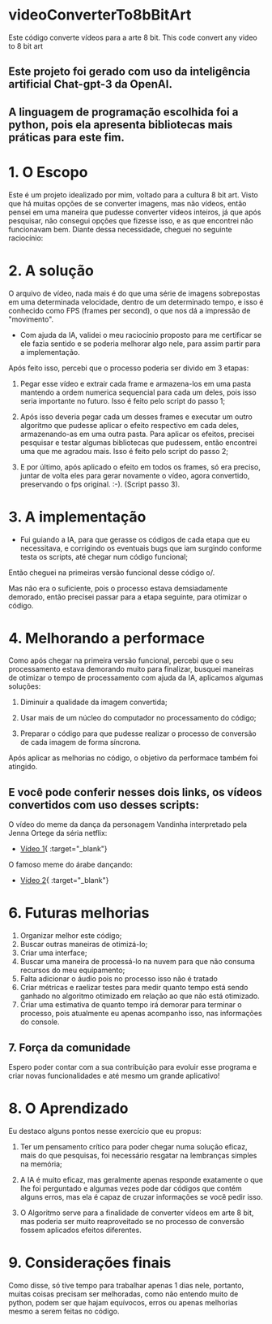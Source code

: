 # videoConverterTo8bBitArt
Este código converte vídeos para a arte 8 bit.
This code convert any video to 8 bit art 

## Este projeto foi gerado com uso da inteligência artificial Chat-gpt-3 da OpenAI.

## A linguagem de programação escolhida foi a python, pois ela apresenta bibliotecas mais práticas para este fim.

# 1. O Escopo

Este é um projeto idealizado por mim, voltado para a cultura 8 bit art. Visto que há muitas opções de se converter imagens, mas não vídeos, então pensei em uma maneira que pudesse converter vídeos inteiros, já que após pesquisar, não consegui opções que fizesse isso, e as que encontrei não funcionavam bem. Diante dessa necessidade, cheguei no seguinte raciocínio:

# 2. A solução

O arquivo de vídeo, nada mais é do que uma série de imagens sobrepostas em uma determinada velocidade, dentro de um determinado tempo, e isso é conhecido como FPS (frames per second), o que nos dá a impressão de "movimento".

- Com ajuda da IA, validei o meu raciocínio proposto para me certificar se ele fazia sentido e se poderia melhorar algo nele, para assim partir para a implementação.

Após feito isso, percebi que o processo poderia ser divido em 3 etapas:

1. Pegar esse vídeo e extrair cada frame e armazena-los em uma pasta mantendo a ordem numerica sequencial para cada um deles, pois isso seria importante no futuro. Isso é feito pelo script do passo 1;

2. Após isso deveria pegar cada um desses frames e executar um outro algoritmo que pudesse aplicar o efeito respectivo em cada deles, armazenando-as em uma outra pasta. Para aplicar os efeitos, precisei pesquisar e testar algumas bibliotecas que pudessem, então encontrei uma que me agradou mais. Isso é feito pelo script do passo 2;

3. E por último, após aplicado o efeito em todos os frames, só era preciso, juntar de volta eles para gerar novamente o vídeo, agora convertido, preservando o fps original. :-). (Script passo 3).



# 3. A implementação


- Fui guiando a IA, para que gerasse os códigos de cada etapa que eu necessitava, e corrigindo os eventuais bugs que iam surgindo conforme testa os scripts, até chegar num código funcional;

Então cheguei na primeiras versão funcional desse código o/.

Mas não era o suficiente, pois o processo estava demsiadamente demorado, então precisei passar para a etapa seguinte, para otimizar o código.

# 4. Melhorando a performace

Como após chegar na primeira versão funcional, percebi que o seu processamento estava demorando muito para finalizar, busquei maneiras de otimizar o tempo de processamento com ajuda da IA, aplicamos algumas soluções:

1. Diminuir a qualidade da imagem convertida;

2. Usar mais de um núcleo do computador no processamento do código;

3. Preparar o código para que pudesse realizar o processo de conversão de cada imagem de forma síncrona.


Após aplicar as melhorias no código, o objetivo da performace também foi atingido.


## E você pode conferir nesses dois links, os vídeos convertidos com uso desses scripts:

O vídeo do meme da dança da personagem Vandinha interpretado pela Jenna Ortege da séria netflix:

- [Vídeo 1](https://www.youtube.com/shorts/2BafQtU3gvc "Bloody Mary Dance | Jenna Ortega Meme"){ :target="_blank"}

O famoso meme do árabe dançando:

- [Vídeo 2](https://www.youtube.com/shorts/ccbopuxU5es "Arabe dançando"){ :target="_blank"}
# 6.  Futuras melhorias

1. Organizar melhor este código;
2. Buscar outras maneiras de otimizá-lo;
3. Criar uma interface;
4. Buscar uma maneira de processá-lo na nuvem para que não consuma recursos do meu equipamento;
5. Falta adicionar o áudio pois no processo isso não é tratado
6. Criar métricas e raelizar testes para medir quanto tempo está sendo ganhado no algoritmo otimizado em relação ao que não está otimizado.
7. Criar uma estimativa de quanto tempo irá demorar para terminar o processo, pois atualmente eu apenas acompanho isso, nas informações do console.

## 7. Força da comunidade

Espero poder contar com a sua contribuição para evoluir esse programa e criar novas funcionalidades e até mesmo um grande aplicativo!


# 8. O Aprendizado

Eu destaco alguns pontos nesse exercício que eu propus:

1. Ter um pensamento crítico para poder chegar numa solução eficaz, mais do que pesquisas, foi necessário resgatar na lembranças simples na memória;

2. A IA é muito eficaz, mas geralmente apenas responde exatamente o que lhe foi perguntado e algumas vezes pode dar códigos que contém alguns erros, mas ela é capaz de cruzar informações se você pedir isso.
    
3. O Algoritmo serve para a finalidade de converter vídeos em arte 8 bit, mas poderia ser muito reaproveitado se no processo de conversão fossem aplicados efeitos diferentes.

# 9. Considerações finais

Como disse, só tive tempo para trabalhar apenas 1 dias nele, portanto, muitas coisas precisam ser melhoradas, como não entendo muito de python, podem ser que hajam equívocos, erros ou apenas melhorias mesmo a serem feitas no código.
